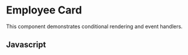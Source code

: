 # Employee Card

This component demonstrates conditional rendering and event handlers.

<script src="/components/employee.js" type="module"></script>

<element-story>
  <script type="application/json">
    {
      "name": {
        "type": "text"
      },
      "position": {
        "type": "text"
      },
      "phone": {
        "type": "text"
      },
      "email": {
        "type": "text"
      },
      "photo": {
        "type": "text"
      }
    }
  </script>
  <ardi-employee
    name="Ashley Fox"
    position="Chief Technical Officer"
    phone="1234567890"
    email="ashely@fake.com"
    photo="/assets/ashley.png"
    style="width: 100%; max-width: 350px;"
  ></ardi-employee>
</element-story>

## Javascript

[](../components/employee.js ':include')
